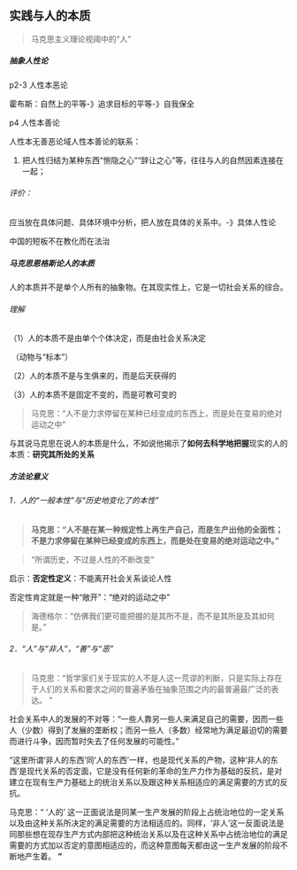 ## 实践与人的本质

> 马克思主义理论视阈中的“人”

##### 抽象人性论

p2-3 人性本恶论

霍布斯：自然上的平等-》追求目标的平等-》自我保全

p4 人性本善论

人性本无善恶论域人性本善论的联系：

1. 把人性归结为某种东西“恻隐之心”“辞让之心”等，往往与人的自然因素连接在一起；

###### 评价：

应当放在具体问题、具体环境中分析，把人放在具体的关系中。-》具体人性论

中国的短板不在教化而在法治

##### 马克思恩格斯论人的本质

人的本质并不是单个人所有的抽象物。在其现实性上，它是一切社会关系的综合。

###### 理解

（1）人的本质不是由单个个体决定，而是由社会关系决定

​          （动物与“标本”）

（2）人的本质不是与生俱来的，而是后天获得的

（3）人的本质不是固定不变的，而是可教可变的

> 马克思：“人不是力求停留在某种已经变成的东西上，而是处在变易的绝对运动之中”  

与其说马克思在说人的本质是什么，不如说他揭示了**如何去科学地把握**现实的人的本质：**研究其所处的关系**

##### 方法论意义

###### 1．人的“一般本性”与“历史地变化了的本性”

> **马克思：“人不是在某一种规定性上再生产自己，而是生产出他的全面性；不是力求停留在某种已经变成的东西上，而是处在变易的绝对运动之中。”**

> “所谓历史，不过是人性的不断改变”
> 

启示：**否定性定义**：不能离开社会关系谈论人性
    

否定性肯定就是一种“敞开”：“绝对的运动之中”

> 海德格尔：“仿佛我们更可能把握的是其所不是，而不是其所是及其如何是。”          

###### 2．“人”与“非人”，“善”与“恶”

> 马克思：“哲学家们关于现实的人不是人这一荒谬的判断，只是实际上存在于人们的关系和要求之间的普遍矛盾在抽象范围之内的最普遍最广泛的表达。 ”

社会关系中人的发展的不对等：“一些人靠另一些人来满足自己的需要，因而一些人（少数）得到了发展的垄断权；而另一些人（多数）经常地为满足最迫切的需要而进行斗争，因而暂时失去了任何发展的可能性。”

“这里所谓‘非人的东西’同‘人的东西’一样，也是现代关系的产物，这种‘非人的东西’是现代关系的否定面，它是没有任何新的革命的生产力作为基础的反抗，是对建立在现有生产力基础上的统治关系以及跟这种关系相适应的满足需要的方式的反抗。

马克思：“ ‘人的’ 这一正面说法是同某一生产发展的阶段上占统治地位的一定关系以及由这种关系所决定的满足需要的方法相适应的。同样，‘非人’这一反面说法是同那些想在现存生产方式内部把这种统治关系以及在这种关系中占统治地位的满足需要的方式加以否定的意图相适应的，而这种意图每天都由这一生产发展的阶段不断地产生着。 **”** 



